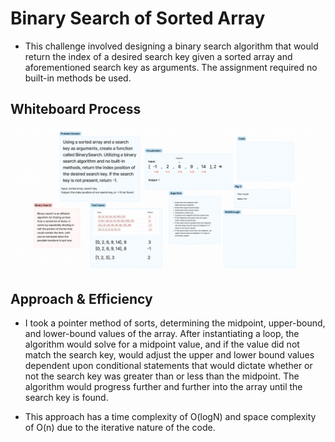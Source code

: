 # Binary Search of Sorted Array

- This challenge involved designing a binary search algorithm that would return the index of a desired search key given a sorted array and aforementioned search key as arguments. The assignment required no built-in methods be used.

## Whiteboard Process

![Whiteboard](binary-search.png)

## Approach & Efficiency

- I took a pointer method of sorts, determining the midpoint, upper-bound, and lower-bound values of the array. After instantiating a loop, the algorithm would solve for a midpoint value, and if the value did not match the search key, would adjust the upper and lower bound values dependent upon conditional statements that would dictate whether or not the search key was greater than or less than the midpoint. The algorithm would progress further and further into the array until the search key is found.

- This approach has a time complexity of O(logN) and space complexity of O(n) due to the iterative nature of the code.

